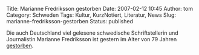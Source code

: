 Title: Marianne Fredriksson gestorben
Date: 2007-02-12 10:45
Author: tom
Category: Schweden
Tags: Kultur, KurzNotiert, Literatur, News
Slug: marianne-fredriksson-gestorben
Status: published

Die auch Deutschland viel gelesene schwedische Schriftstellerin und
Journalistin Marianne Fredriksson ist gestern im Alter von 79 Jahren
[gestorben](http://www.sr.se/cgi-bin/International/nyhetssidor/artikel.asp?ProgramID=2108&Nyheter=&format=1&artikel=1197177).

